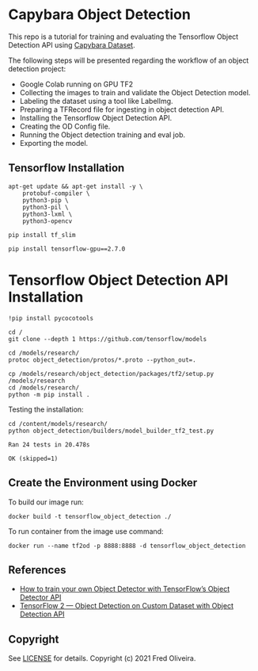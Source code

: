 # Capybara Object Detection

This repo is a tutorial for training and evaluating the Tensorflow Object Detection API using [Capybara Dataset](https://github.com/freds0/capybara_dataset). 

The following steps will be presented regarding the workflow of an object detection project:
- Google Colab running on GPU TF2
- Collecting the images to train and validate the Object Detection model.
- Labeling the dataset using a tool like LabelImg.
- Preparing a TFRecord file for ingesting in object detection API.
- Installing the Tensorflow Object Detection API.
- Creating the OD Config file.
- Running the Object detection training and eval job.
- Exporting the model.



## Tensorflow Installation

```buildoutcfg
apt-get update && apt-get install -y \
    protobuf-compiler \
    python3-pip \
    python3-pil \
    python3-lxml \
    python3-opencv 
```

```buildoutcfg
pip install tf_slim
```

```buildoutcfg
pip install tensorflow-gpu==2.7.0
```

# Tensorflow Object Detection API Installation

```buildoutcfg
!pip install pycocotools
```

```buildoutcfg
cd /
git clone --depth 1 https://github.com/tensorflow/models
```

```buildoutcfg
cd /models/research/
protoc object_detection/protos/*.proto --python_out=.
```

```buildoutcfg
cp /models/research/object_detection/packages/tf2/setup.py /models/research
cd /models/research/
python -m pip install .
```
Testing the installation:

```buildoutcfg
cd /content/models/research/
python object_detection/builders/model_builder_tf2_test.py
```

```
Ran 24 tests in 20.478s

OK (skipped=1)
```
## Create the Environment using Docker

To build our image run:

```
docker build -t tensorflow_object_detection ./
```

To run container from the image use command:

```
docker run --name tf2od -p 8888:8888 -d tensorflow_object_detection
```
## References

- [How to train your own Object Detector with TensorFlow’s Object Detector API](https://towardsdatascience.com/how-to-train-your-own-object-detector-with-tensorflows-object-detector-api-bec72ecfe1d9)
- [TensorFlow 2 — Object Detection on Custom Dataset with Object Detection API](https://medium.com/swlh/image-object-detection-tensorflow-2-object-detection-api-af7244d4c34e)

## Copyright

See [LICENSE](https://github.com/freds0/object_detection_capybara/blob/main/LICENSE) for details. Copyright (c) 2021 Fred Oliveira.
